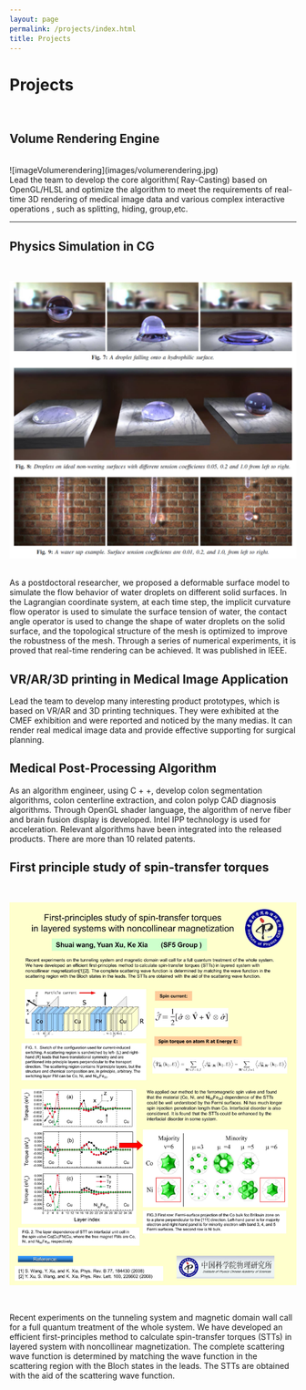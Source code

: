 ```yaml
---
layout: page
permalink: /projects/index.html
title: Projects
---
```


# Projects

<br>

## Volume Rendering Engine
<br>
![imageVolumerendering](images/volumerendering.jpg)

<br>
Lead the team to develop the core algorithm( Ray-Casting) based on OpenGL/HLSL and optimize the algorithm to meet the requirements of real-time 3D rendering of medical image data and various complex interactive operations , such as splitting, hiding, group,etc.

---

##  Physics Simulation in CG
<br>

![](images/droplet.jpg)

<br>
As a postdoctoral researcher, we proposed a deformable surface model to simulate the flow behavior of water droplets on different solid surfaces. In the Lagrangian coordinate system, at each time step, the implicit curvature flow operator is used to simulate the surface tension of water, the contact angle operator is used to change the shape of water droplets on the solid surface, and the topological structure of the mesh is optimized to improve the robustness of the mesh. Through a series of numerical experiments, it is proved that real-time rendering can be achieved.  It was published in IEEE.

## VR/AR/3D printing in Medical Image Application



Lead the team to develop many interesting product prototypes, which is based on VR/AR and 3D printing techniques.  They were  exhibited at the CMEF exhibition and were reported and noticed by the many medias. It can render real medical image data and provide effective supporting for surgical planning. 



## Medical Post-Processing Algorithm



As an algorithm engineer, using C + +, develop colon segmentation algorithms, colon centerline extraction, and colon polyp CAD diagnosis algorithms. Through OpenGL shader language, the algorithm of nerve fiber and brain fusion display is developed. Intel IPP technology is used for acceleration. Relevant algorithms have been integrated into the released products. There are more than 10 related patents.



## First principle study of spin-transfer torques

<br>

![](images/poster.jpg)

<br>

Recent experiments on the tunneling system and magnetic domain wall call for a full quantum treatment of the whole system. We have developed an efficient first-principles method to calculate spin-transfer torques (STTs) in layered system with noncollinear magnetization. The complete scattering wave function is determined by matching the wave function in the scattering region with the Bloch states in the leads. The STTs are obtained with the aid of the scattering wave function. 

